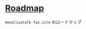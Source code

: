 # [Roadmap](https://github.com/monalisatalk-fan-site/roadmap/projects/1)

`monalisatalk-fan.site` のロードマップ
